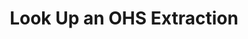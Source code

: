 ---
ref: xi-open-hub-service-ohs-02
layout: page
title: Look Up an OHS Extraction
description: Look up an OHS Extraction
product: xtract-is
parent: open-hub-service-ohs
permalink: /:collection/:path
weight: 2
lang: en_GB
old_url: /Xtract-IS-EN/default.aspx?pageid=look-up-an-ohs-extraction
progressstate: 5
---
